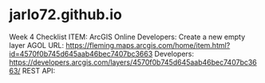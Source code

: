 # jarlo72.github.io

Week 4 Checklist
ITEM: ArcGIS Online Developers: Create a new empty layer
AGOL URL: https://fleming.maps.arcgis.com/home/item.html?id=4570f0b745d645aab46bec7407bc3663
Developers: https://developers.arcgis.com/layers/4570f0b745d645aab46bec7407bc3663/
REST API: 
